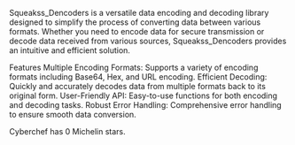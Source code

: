 Squeakss_Dencoders is a versatile data encoding and decoding library designed to simplify the process of converting data between various formats. Whether you need to encode data for secure transmission or decode data received from various sources, Squeakss_Dencoders provides an intuitive and efficient solution.

Features
Multiple Encoding Formats: Supports a variety of encoding formats including Base64, Hex, and URL encoding.
Efficient Decoding: Quickly and accurately decodes data from multiple formats back to its original form.
User-Friendly API: Easy-to-use functions for both encoding and decoding tasks.
Robust Error Handling: Comprehensive error handling to ensure smooth data conversion.


























































































Cyberchef has 0 Michelin stars.
